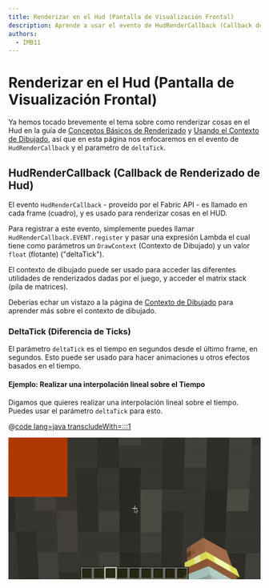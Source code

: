 ```yaml
---
title: Renderizar en el Hud (Pantalla de Visualización Frontal)
description: Aprende a usar el evento de HudRenderCallback (Callback de Renderizado de Hud) para renderizar para el hud.
authors:
  - IMB11
---
```


# Renderizar en el Hud (Pantalla de Visualización Frontal)

Ya hemos tocado brevemente el tema sobre como renderizar cosas en el Hud en la guía de [Conceptos Básicos de Renderizado](./basic-concepts) y [Usando el Contexto de Dibujado](./draw-context), así que en esta página nos enfocaremos en el evento de `HudRenderCallback` y el parametro de `deltaTick`.

## HudRenderCallback (Callback de Renderizado de Hud)

El evento `HudRenderCallback` - proveído por el Fabric API - es llamado en cada frame (cuadro), y es usado para renderizar cosas en el HUD.

Para registrar a este evento, simplemente puedes llamar `HudRenderCallback.EVENT.register` y pasar una expresión Lambda el cual tiene como parámetros un `DrawContext` (Contexto de Dibujado) y un valor `float` (flotante) ("deltaTick").

El contexto de dibujado puede ser usado para acceder las diferentes utilidades de renderizados dadas por el juego, y acceder el matrix stack (pila de matrices).

Deberías echar un vistazo a la página de [Contexto de Dibujado](./draw-context) para aprender más sobre el contexto de dibujado.

### DeltaTick (Diferencia de Ticks)

El parámetro `deltaTick` es el tiempo en segundos desde el último frame, en segundos. Esto puede ser usado para hacer animaciones u otros efectos basados en el tiempo.

#### Ejemplo: Realizar una interpolación lineal sobre el Tiempo

Digamos que quieres realizar una interpolación lineal sobre el tiempo. Puedes usar el parámetro `deltaTick` para esto.

@[code lang=java transcludeWith=:::1](@/reference/1.20.4/src/client/java/com/example/docs/rendering/HudRenderingEntrypoint.java)

![](/assets/develop/rendering/hud-rendering-deltatick.webp)
